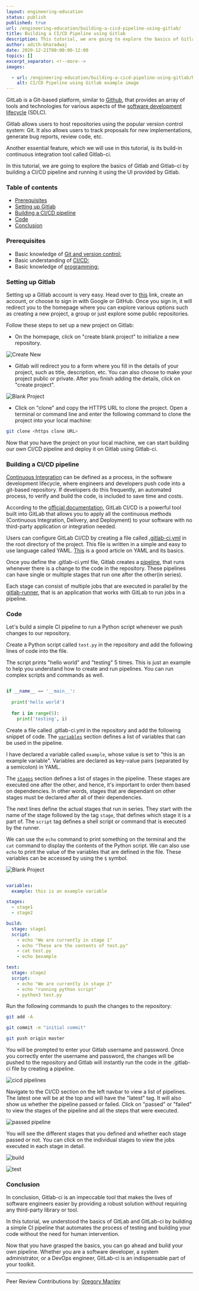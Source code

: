 ```yaml
---
layout: engineering-education
status: publish
published: true
url: /engineering-education/building-a-cicd-pipeline-using-gitlab/
title: Building a CI/CD Pipeline using Gitlab
description: This tutorial, we are going to explore the basics of Gitlab and Gitlab-ci by building a CI/CD pipeline and running it using the UI provided by Gitlab. 
author: adith-bharadwaj
date: 2020-12-21T00:00:00-12:00
topics: []
excerpt_separator: <!--more-->
images:

  - url: /engineering-education/building-a-cicd-pipeline-using-gitlab/hero.jpg
    alt: CI/CD Pipeline using Gitlab example image
---
```

GitLab is a Git-based platform, similar to [Github](https://github.com/), that provides an array of tools and technologies for various aspects of the [software development lifecycle](https://www.tutorialspoint.com/sdlc/sdlc_overview.htm) (SDLC).
<!--more-->
Gitlab allows users to host repositories using the popular version control system: Git. It also allows users to track proposals for new implementations, generate bug reports, review code, etc. 

Another essential feature, which we will use in this tutorial, is its build-in continuous integration tool called Gitlab-ci. 

In this tutorial, we are going to explore the basics of Gitlab and Gitlab-ci by building a CI/CD pipeline and running it using the UI provided by Gitlab.

### Table of contents
- [Prerequisites](#prerequisites)
- [Setting up Gitlab](#setting-up-gitlab)
- [Building a CI/CD pipeline](#building-a-cicd-pipeline)
- [Code](#code)
- [Conclusion](#conclusion)

### Prerequisites 
- Basic knowledge of [Git and version control:](https://www.section.io/engineering-education/beginner-guide-to-git/)
- Basic understanding of [CI/CD:](https://www.section.io/engineering-education/what-is-jenkins/)
- Basic knowledge of [programming:](https://www.python.org/about/gettingstarted/)

### Setting up Gitlab
Setting up a Gitlab account is very easy. Head over to [this](https://gitlab.com/users/sign_in) link, create an account, or choose to sign in with Google or GitHub. Once you sign in, it will redirect you to the homepage where you can explore various options such as creating a new project, a group or just explore some public repositories. 

Follow these steps to set up a new project on Gitlab:
- On the homepage, click on "create blank project" to initialize a new repository. 

![Create New](/engineering-education/building-a-cicd-pipeline-using-gitlab/create_new.png)

- Gitlab will redirect you to a form where you fill in the details of your project, such as title, description, etc. You can also choose to make your project public or private. After you finish adding the details, click on "create project". 

![Blank Project](/engineering-education/building-a-cicd-pipeline-using-gitlab/blank_project.png)

- Click on "clone" and copy the HTTPS URL to clone the project. Open a terminal or command line and enter the following command to clone the project into your local machine:

```bash
git clone <https clone URL>
```

Now that you have the project on your local machine, we can start building our own CI/CD pipeline and deploy it on Gitlab using Gitlab-ci. 

### Building a CI/CD pipeline
[Continuous Integration](https://codeship.com/continuous-integration-essentials) can be defined as a process, in the software development lifecycle, where engineers and developers push code into a git-based repository. If developers do this frequently, an automated process, to verify and build the code, is included to save time and costs. 

According to the [official documentation](https://docs.gitlab.com/ee/ci/), GitLab CI/CD is a powerful tool built into GitLab that allows you to apply all the continuous methods (Continuous Integration, Delivery, and Deployment) to your software with no third-party application or integration needed. 

Users can configure GitLab CI/CD by creating a file called [.gitlab-ci.yml](https://docs.gitlab.com/ee/ci/yaml/gitlab_ci_yaml.html) in the root directory of the project. This file is written in a simple and easy to use language called YAML. [This](https://www.tutorialspoint.com/yaml/index.htm) is a good article on YAML and its basics. 

Once you define the .gitlab-ci.yml file, Gitlab creates a [pipeline](https://docs.gitlab.com/ee/ci/pipelines/index.html), that runs whenever there is a change to the code in the repository. These pipelines can have single or multiple stages that run one after the other(in series). 

Each stage can consist of multiple jobs that are executed in parallel by the [gitlab-runner](https://docs.gitlab.com/runner/), that is an application that works with GitLab to run jobs in a pipeline.

### Code
Let's build a simple CI pipeline to run a Python script whenever we push changes to our repository. 

Create a Python script called `test.py` in the repository and add the following lines of code into the file. 

The script prints "hello world" and "testing" 5 times. This is just an example to help you understand how to create and run pipelines. You can run complex scripts and commands as well. 

```python

if __name__ == '__main__':
  
  print('hello world')
  
  for i in range(5):
    print('testing', i)

```

Create a file called .gitlab-ci.yml in the repository and add the following snippet of code. The [`variables`](https://docs.gitlab.com/ee/ci/variables/) section defines a list of variables that can be used in the pipeline. 

I have declared a variable called `example`, whose value is set to "this is an example variable". Variables are declared as key-value pairs (separated by a semicolon) in YAML. 

The [`stages`](https://docs.gitlab.com/ee/ci/yaml/#stage) section defines a list of stages in the pipeline. These stages are executed one after the other, and hence, it's important to order them based on dependencies. In other words, stages that are dependant on other stages must be declared after all of their dependencies. 

The next lines define the actual stages that run in series. They start with the name of the stage followed by the tag `stage`, that defines which stage it is a part of. The `script` tag defines a shell script or command that is executed by the runner.

We can use the `echo` command to print something on the terminal and the `cat` command to display the contents of the Python script. We can also use `echo` to print the value of the variables that are defined in the file. These variables can be accessed by using the `$` symbol. 

![Blank Project](/engineering-education/building-a-cicd-pipeline-using-gitlab/blank_project.png)

```yaml

variables:
  example: this is an example variable

stages:
  - stage1
  - stage2

build:
  stage: stage1
  script:
    - echo "We are currently in stage 1"
    - echo "These are the contents of test.py"
    - cat test.py
    - echo $example

test:
  stage: stage2
  script:
    - echo "We are currently in stage 2"
    - echo "running python script"
    - python3 test.py

```

Run the following commands to push the changes to the repository:

```bash
git add -A
```

```bash
git commit -m "initial commit"
```

```bash
git push origin master
```

You will be prompted to enter your Gitlab username and password. Once you correctly enter the username and password, the changes will be pushed to the repository and Gitlab will instantly run the code in the .gitlab-ci file by creating a pipeline.

![cicd pipelines](/engineering-education/building-a-cicd-pipeline-using-gitlab/cicd_pipelines.png)

Navigate to the CI/CD section on the left navbar to view a list of pipelines. The latest one will be at the top and will have the "latest" tag. It will also show us whether the pipeline passed or failed. Click on "passed" or "failed" to view the stages of the pipeline and all the steps that were executed.

![passed pipeline](/engineering-education/building-a-cicd-pipeline-using-gitlab/passed_pipeline.png)

You will see the different stages that you defined and whether each stage passed or not. You can click on the individual stages to view the jobs executed in each stage in detail.

![build](/engineering-education/building-a-cicd-pipeline-using-gitlab/build.png)

![test](/engineering-education/building-a-cicd-pipeline-using-gitlab/test.png)

### Conclusion
In conclusion, Gitlab-ci is an impeccable tool that makes the lives of software engineers easier by providing a robust solution without requiring any third-party library or tool. 

In this tutorial, we understood the basics of GitLab and GitLab-ci by building a simple CI pipeline that automates the process of testing and building your code without the need for human intervention. 

Now that you have grasped the basics, you can go ahead and build your own pipeline. Whether you are a software developer, a system administrator, or a DevOps engineer, GitLab-ci is an indispensable part of your toolkit. 

---
Peer Review Contributions by: [Gregory Manley](/engineering-education/authors/gregory-manley/)
